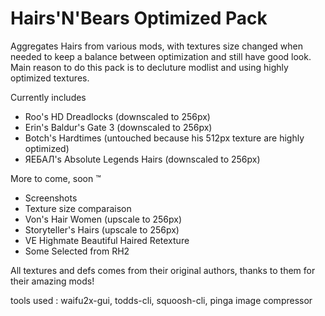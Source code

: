 # Hairs'N'Bears Optimized Pack

Aggregates Hairs from various mods, with textures size changed when needed to keep a balance between optimization and still have good look.
Main reason to do this pack is to decluture modlist and using highly optimized textures.

Currently includes 

- Roo's HD Dreadlocks (downscaled to 256px)
- Erin's Baldur's Gate 3 (downscaled to 256px)
- Botch's Hardtimes (untouched because his 512px texture are highly optimized)
- ЯEБAЛ's Absolute Legends Hairs (downscaled to 256px)

More to come, soon ™

- Screenshots
- Texture size comparaison
- Von's Hair Women (upscale to 256px)
- Storyteller's Hairs (upscale to 256px)
- VE Highmate Beautiful Haired Retexture
- Some Selected from RH2

All textures and defs comes from their original authors, thanks to them for their amazing mods!

tools used : waifu2x-gui, todds-cli, squoosh-cli, pinga image compressor
